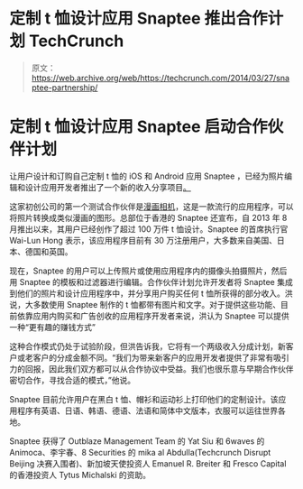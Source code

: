 # 定制 t 恤设计应用 Snaptee 推出合作计划 TechCrunch

> 原文：<https://web.archive.org/web/https://techcrunch.com/2014/03/27/snaptee-partnership/>

# 定制 t 恤设计应用 Snaptee 启动合作伙伴计划

让用户设计和订购自己定制 t 恤的 iOS 和 Android 应用 Snaptee ，已经为照片编辑和设计应用开发者推出了一个新的收入分享项目[。](https://web.archive.org/web/20221007005056/http://snaptee.co/partners)

这家初创公司的第一个测试合作伙伴是[漫画相机](https://web.archive.org/web/20221007005056/http://tokyo.supersoftware.co.jp/mangacamera/index_en.html)，这是一款流行的应用程序，可以将照片转换成类似漫画的图形。总部位于香港的 Snaptee 还宣布，自 2013 年 8 月推出以来，其用户已经创作了超过 100 万件 t 恤设计。Snaptee 的首席执行官 Wai-Lun Hong 表示，该应用程序目前有 30 万注册用户，大多数来自美国、日本、德国和英国。

现在，Snaptee 的用户可以上传照片或使用应用程序内的摄像头拍摄照片，然后用 Snaptee 的模板和过滤器进行编辑。合作伙伴计划允许开发者将 Snaptee 集成到他们的照片和设计应用程序中，并分享用户购买任何 t 恤所获得的部分收入。洪说，大多数使用 Snaptee 制作的 t 恤都带有图片和文字。对于提供这些功能、目前依靠应用内购买和广告创收的应用程序开发者来说，洪认为 Snaptee 可以提供一种“更有趣的赚钱方式”

这种合作模式仍处于试验阶段，但洪告诉我，它将有一个两级收入分成计划，新客户或老客户的分成金额不同。“我们为带来新客户的应用开发者提供了非常有吸引力的回报，因此我们双方都可以从合作协议中受益。我们也很乐意与早期合作伙伴密切合作，寻找合适的模式，”他说。

Snaptee 目前允许用户在黑白 t 恤、帽衫和运动衫上打印他们的定制设计。该应用程序有英语、日语、韩语、德语、法语和简体中文版本，衣服可以运往世界各地。

Snaptee 获得了 Outblaze Management Team 的 Yat Siu 和 6waves 的 Animoca、李宇春、8 Securities 的 mika al Abdulla(Techcrunch Disrupt Beijing 决赛入围者)、新加坡天使投资人 Emanuel R. Breiter 和 Fresco Capital 的香港投资人 Tytus Michalski 的资助。